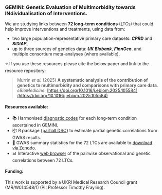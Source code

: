 ### GEMINI: Genetic Evaluation of Multimorbidity towards INdividualisation of Interventions. 

We are studying links between **72 long-term conditions** (LTCs) that could help improve interventions and treatments, using data from:
 - two large population-representative primary care datasets: **_CPRD_** and **_SIDIAP_**,
 - up to three sources of genetics data: **_UK Biobank_**, **_FinnGen_**, and multiple consortium meta-analyses (where available).

⭐ If you use these resources please cite the below paper and link to the resource repository: 

> Murrin _et al._ (2025) **A systematic analysis of the contribution of genetics to multimorbidity and comparisons with primary care data**. _eBioMedicine_. [https://doi.org/10.1016/j.ebiom.2025.105584](https://doi.org/10.1016/j.ebiom.2025.105584)

#### Resources available:
 - 📚 Harmonised [diagnostic codes](https://github.com/GEMINI-multimorbidity/GEMINI-LTC-code-list-Public) for each long-term condition ascertained in GEMINI.
 - 📦 R package {[partialLDSC](https://github.com/GEMINI-multimorbidity/partialLDSC)} to estimate partial genetic correlations from GWAS results.
 - 🧬 GWAS summary statistics for the 72 LTCs are available to [download via Zenodo](https://doi.org/10.5281/zenodo.14284046).
 - 📊 Interactive [web browser](https://gemini-multimorbidity.shinyapps.io/atlas/) of the pairwise observational and genetic correlations between 72 LTCs.

#### Funding:
This work is supported by a UKRI Medical Research Council grant (MR/W014548/1) (PI: Professor Timothy Frayling).
